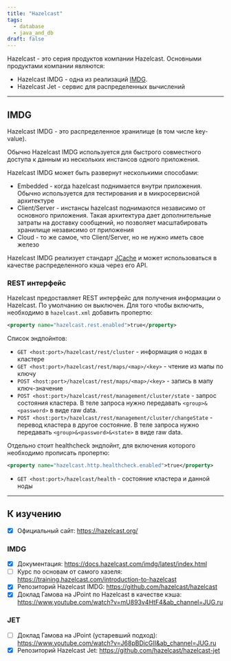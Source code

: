 ```yaml
---
title: "Hazelcast"
tags:
  - database
  - java_and_db
draft: false
---
```


Hazelcast - это серия продуктов компании Hazelcast.
Основными продуктами компании являются:

- Hazelcast IMDG - одна из реализаций [IMDG](../database/imdg.md).
- Hazelcast Jet - сервис для распределенных вычислений

---
## IMDG

Hazelcast IMDG - это распределенное хранилище (в том числе key-value).

Обычно Hazelcast IMDG используется для быстрого совместного доступа к данным из нескольких инстансов одного приложения.

Hazelcast IMDG может быть развернут несколькими способами:

- Embedded - когда hazelcast поднимается внутри приложения. Обычно используется для тестирования и в микросервисной архитектуре
- Client/Server - инстансы hazelcast поднимаются независимо от основного приложения. Такая архитектура дает дополнительные затраты на доставку сообщений, но позволяет масштабировать хранилище независимо от приложения
- Cloud - то же самое, что Client/Server, но не нужно иметь свое железо

Hazelcast IMDG реализует стандарт [JCache](../java/jcache.md) и может использоваться в качестве распределенного кэша через его API.

### REST интерфейс

Hazelcast предоставляет REST интерфейс для получения информации о Hazelcast. По умолчанию он выключен. Для того чтобы включить, необходимо в `hazelcast.xml` добавить пропертю:
```xml
<property name="hazelcast.rest.enabled">true</property>
```

Список эндпойнтов:

- `GET <host:port>/hazelcast/rest/cluster` - информация о нодах в кластере
- `GET <host:port>/hazelcast/rest/maps/<map>/<key>` - чтение из мапы по ключу
- `POST <host:port>/hazelcast/rest/maps/<map>/<key>` - запись в мапу ключ-значение
- `POST <host:port>/hazelcast/rest/management/cluster/state` - запрос состояния кластера. В теле запроса нужно передавать `<group>&<password>` в виде raw data.
- `POST <host:port>/hazelcast/rest/management/cluster/changeState` - перевод кластера в другое состояние. В теле запроса нужно передавать `<group>&<password>&<state>` в виде raw data.

Отдельно стоит healthcheck эндпойнт, для включения которого необходимо прописать пропертю:
```xml
<property name="hazelcast.http.healthcheck.enabled">true</property>
```

- `GET <host:port>/hazelcast/health` - состояние кластера и данной ноды

---
## К изучению

- [X] Официальный сайт: https://hazelcast.org/

### IMDG

- [X] Документация: https://docs.hazelcast.com/imdg/latest/index.html
- [ ] Курс по основам от самого хазеля: https://training.hazelcast.com/introduction-to-hazelcast
- [X] Репозиторий Hazelcast IMDG: https://github.com/hazelcast/hazelcast
- [X] Доклад Гамова на JPoint по Hazelcast в качестве кэша: https://www.youtube.com/watch?v=mU893v4HtF4&ab_channel=JUG.ru

### JET

- [ ] Доклад Гамова на JPoint (устаревший подход): https://www.youtube.com/watch?v=J68pBDicGII&ab_channel=JUG.ru
- [X] Репозиторий Hazelcast Jet: https://github.com/hazelcast/hazelcast-jet